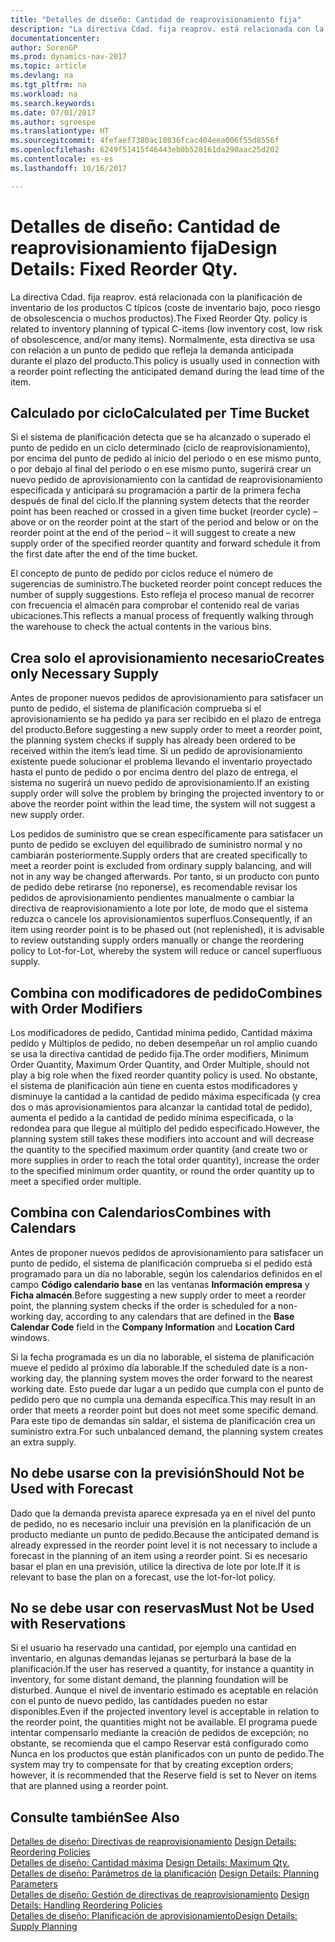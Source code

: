 ```yaml
---
title: "Detalles de diseño: Cantidad de reaprovisionamiento fija"
description: "La directiva Cdad. fija reaprov. está relacionada con la planificación de inventario de los productos C típicos (coste de inventario bajo, poco riesgo de obsolescencia o muchos productos). Normalmente, esta directiva se usa con relación a un punto de pedido que refleja la demanda anticipada durante el plazo del producto."
documentationcenter: 
author: SorenGP
ms.prod: dynamics-nav-2017
ms.topic: article
ms.devlang: na
ms.tgt_pltfrm: na
ms.workload: na
ms.search.keywords: 
ms.date: 07/01/2017
ms.author: sgroespe
ms.translationtype: HT
ms.sourcegitcommit: 4fefaef7380ac10836fcac404eea006f55d8556f
ms.openlocfilehash: 6249f51415f46443eb0b528161da290aac25d202
ms.contentlocale: es-es
ms.lasthandoff: 10/16/2017

---
```

# <a name="design-details-fixed-reorder-qty"></a><span data-ttu-id="8e902-104">Detalles de diseño: Cantidad de reaprovisionamiento fija</span><span class="sxs-lookup"><span data-stu-id="8e902-104">Design Details: Fixed Reorder Qty.</span></span>
<span data-ttu-id="8e902-105">La directiva Cdad. fija reaprov. está relacionada con la planificación de inventario de los productos C típicos (coste de inventario bajo, poco riesgo de obsolescencia o muchos productos).</span><span class="sxs-lookup"><span data-stu-id="8e902-105">The Fixed Reorder Qty. policy is related to inventory planning of typical C-items (low inventory cost, low risk of obsolescence, and/or many items).</span></span> <span data-ttu-id="8e902-106">Normalmente, esta directiva se usa con relación a un punto de pedido que refleja la demanda anticipada durante el plazo del producto.</span><span class="sxs-lookup"><span data-stu-id="8e902-106">This policy is usually used in connection with a reorder point reflecting the anticipated demand during the lead time of the item.</span></span>  

## <a name="calculated-per-time-bucket"></a><span data-ttu-id="8e902-107">Calculado por ciclo</span><span class="sxs-lookup"><span data-stu-id="8e902-107">Calculated per Time Bucket</span></span>  
 <span data-ttu-id="8e902-108">Si el sistema de planificación detecta que se ha alcanzado o superado el punto de pedido en un ciclo determinado (ciclo de reaprovisionamiento), por encima del punto de pedido al inicio del periodo o en ese mismo punto, o por debajo al final del periodo o en ese mismo punto, sugerirá crear un nuevo pedido de aprovisionamiento con la cantidad de reaprovisionamiento especificada y anticipará su programación a partir de la primera fecha después de final del ciclo.</span><span class="sxs-lookup"><span data-stu-id="8e902-108">If the planning system detects that the reorder point has been reached or crossed in a given time bucket (reorder cycle) – above or on the reorder point at the start of the period and below or on the reorder point at the end of the period – it will suggest to create a new supply order of the specified reorder quantity and forward schedule it from the first date after the end of the time bucket.</span></span>  

 <span data-ttu-id="8e902-109">El concepto de punto de pedido por ciclos reduce el número de sugerencias de suministro.</span><span class="sxs-lookup"><span data-stu-id="8e902-109">The bucketed reorder point concept reduces the number of supply suggestions.</span></span> <span data-ttu-id="8e902-110">Esto refleja el proceso manual de recorrer con frecuencia el almacén para comprobar el contenido real de varias ubicaciones.</span><span class="sxs-lookup"><span data-stu-id="8e902-110">This reflects a manual process of frequently walking through the warehouse to check the actual contents in the various bins.</span></span>  

## <a name="creates-only-necessary-supply"></a><span data-ttu-id="8e902-111">Crea solo el aprovisionamiento necesario</span><span class="sxs-lookup"><span data-stu-id="8e902-111">Creates only Necessary Supply</span></span>  
 <span data-ttu-id="8e902-112">Antes de proponer nuevos pedidos de aprovisionamiento para satisfacer un punto de pedido, el sistema de planificación comprueba si el aprovisionamiento se ha pedido ya para ser recibido en el plazo de entrega del producto.</span><span class="sxs-lookup"><span data-stu-id="8e902-112">Before suggesting a new supply order to meet a reorder point, the planning system checks if supply has already been ordered to be received within the item’s lead time.</span></span> <span data-ttu-id="8e902-113">Si un pedido de aprovisionamiento existente puede solucionar el problema llevando el inventario proyectado hasta el punto de pedido o por encima dentro del plazo de entrega, el sistema no sugerirá un nuevo pedido de aprovisionamiento.</span><span class="sxs-lookup"><span data-stu-id="8e902-113">If an existing supply order will solve the problem by bringing the projected inventory to or above the reorder point within the lead time, the system will not suggest a new supply order.</span></span>  

 <span data-ttu-id="8e902-114">Los pedidos de suministro que se crean específicamente para satisfacer un punto de pedido se excluyen del equilibrado de suministro normal y no cambiarán posteriormente.</span><span class="sxs-lookup"><span data-stu-id="8e902-114">Supply orders that are created specifically to meet a reorder point is excluded from ordinary supply balancing, and will not in any way be changed afterwards.</span></span> <span data-ttu-id="8e902-115">Por tanto, si un producto con punto de pedido debe retirarse (no reponerse), es recomendable revisar los pedidos de aprovisionamiento pendientes manualmente o cambiar la directiva de reaprovisionamiento a lote por lote, de modo que el sistema reduzca o cancele los aprovisionamientos superfluos.</span><span class="sxs-lookup"><span data-stu-id="8e902-115">Consequently, if an item using reorder point is to be phased out (not replenished), it is advisable to review outstanding supply orders manually or change the reordering policy to Lot-for-Lot, whereby the system will reduce or cancel superfluous supply.</span></span>  

## <a name="combines-with-order-modifiers"></a><span data-ttu-id="8e902-116">Combina con modificadores de pedido</span><span class="sxs-lookup"><span data-stu-id="8e902-116">Combines with Order Modifiers</span></span>  
 <span data-ttu-id="8e902-117">Los modificadores de pedido, Cantidad mínima pedido, Cantidad máxima pedido y Múltiplos de pedido, no deben desempeñar un rol amplio cuando se usa la directiva cantidad de pedido fija.</span><span class="sxs-lookup"><span data-stu-id="8e902-117">The order modifiers, Minimum Order Quantity, Maximum Order Quantity, and Order Multiple, should not play a big role when the fixed reorder quantity policy is used.</span></span> <span data-ttu-id="8e902-118">No obstante, el sistema de planificación aún tiene en cuenta estos modificadores y disminuye la cantidad a la cantidad de pedido máxima especificada (y crea dos o más aprovisionamientos para alcanzar la cantidad total de pedido), aumenta el pedido a la cantidad de pedido mínima especificada, o la redondea para que llegue al múltiplo del pedido especificado.</span><span class="sxs-lookup"><span data-stu-id="8e902-118">However, the planning system still takes these modifiers into account and will decrease the quantity to the specified maximum order quantity (and create two or more supplies in order to reach the total order quantity), increase the order to the specified minimum order quantity, or round the order quantity up to meet a specified order multiple.</span></span>  

## <a name="combines-with-calendars"></a><span data-ttu-id="8e902-119">Combina con Calendarios</span><span class="sxs-lookup"><span data-stu-id="8e902-119">Combines with Calendars</span></span>  
 <span data-ttu-id="8e902-120">Antes de proponer nuevos pedidos de aprovisionamiento para satisfacer un punto de pedido, el sistema de planificación comprueba si el pedido está programado para un día no laborable, según los calendarios definidos en el campo **Código calendario base** en las ventanas **Información empresa** y **Ficha almacén**.</span><span class="sxs-lookup"><span data-stu-id="8e902-120">Before suggesting a new supply order to meet a reorder point, the planning system checks if the order is scheduled for a non-working day, according to any calendars that are defined in the **Base Calendar Code** field in the **Company Information** and **Location Card** windows.</span></span>  

 <span data-ttu-id="8e902-121">Si la fecha programada es un día no laborable, el sistema de planificación mueve el pedido al próximo día laborable.</span><span class="sxs-lookup"><span data-stu-id="8e902-121">If the scheduled date is a non-working day, the planning system moves the order forward to the nearest working date.</span></span> <span data-ttu-id="8e902-122">Esto puede dar lugar a un pedido que cumpla con el punto de pedido pero que no cumpla una demanda específica.</span><span class="sxs-lookup"><span data-stu-id="8e902-122">This may result in an order that meets a reorder point but does not meet some specific demand.</span></span> <span data-ttu-id="8e902-123">Para este tipo de demandas sin saldar, el sistema de planificación crea un suministro extra.</span><span class="sxs-lookup"><span data-stu-id="8e902-123">For such unbalanced demand, the planning system creates an extra supply.</span></span>  

## <a name="should-not-be-used-with-forecast"></a><span data-ttu-id="8e902-124">No debe usarse con la previsión</span><span class="sxs-lookup"><span data-stu-id="8e902-124">Should Not be Used with Forecast</span></span>  
 <span data-ttu-id="8e902-125">Dado que la demanda prevista aparece expresada ya en el nivel del punto de pedido, no es necesario incluir una previsión en la planificación de un producto mediante un punto de pedido.</span><span class="sxs-lookup"><span data-stu-id="8e902-125">Because the anticipated demand is already expressed in the reorder point level it is not necessary to include a forecast in the planning of an item using a reorder point.</span></span> <span data-ttu-id="8e902-126">Si es necesario basar el plan en una previsión, utilice la directiva de lote por lote.</span><span class="sxs-lookup"><span data-stu-id="8e902-126">If it is relevant to base the plan on a forecast, use the lot-for-lot policy.</span></span>  

## <a name="must-not-be-used-with-reservations"></a><span data-ttu-id="8e902-127">No se debe usar con reservas</span><span class="sxs-lookup"><span data-stu-id="8e902-127">Must Not be Used with Reservations</span></span>  
 <span data-ttu-id="8e902-128">Si el usuario ha reservado una cantidad, por ejemplo una cantidad en inventario, en algunas demandas lejanas se perturbará la base de la planificación.</span><span class="sxs-lookup"><span data-stu-id="8e902-128">If the user has reserved a quantity, for instance a quantity in inventory, for some distant demand, the planning foundation will be disturbed.</span></span> <span data-ttu-id="8e902-129">Aunque el nivel de inventario estimado es aceptable en relación con el punto de nuevo pedido, las cantidades pueden no estar disponibles.</span><span class="sxs-lookup"><span data-stu-id="8e902-129">Even if the projected inventory level is acceptable in relation to the reorder point, the quantities might not be available.</span></span> <span data-ttu-id="8e902-130">El programa puede intentar compensarlo mediante la creación de pedidos de excepción; no obstante, se recomienda que el campo Reservar está configurado como Nunca en los productos que están planificados con un punto de pedido.</span><span class="sxs-lookup"><span data-stu-id="8e902-130">The system may try to compensate for that by creating exception orders; however, it is recommended that the Reserve field is set to Never on items that are planned using a reorder point.</span></span>  

## <a name="see-also"></a><span data-ttu-id="8e902-131">Consulte también</span><span class="sxs-lookup"><span data-stu-id="8e902-131">See Also</span></span>  
 <span data-ttu-id="8e902-132">[Detalles de diseño: Directivas de reaprovisionamiento](design-details-reordering-policies.md) </span><span class="sxs-lookup"><span data-stu-id="8e902-132">[Design Details: Reordering Policies](design-details-reordering-policies.md) </span></span>  
 <span data-ttu-id="8e902-133">[Detalles de diseño: Cantidad máxima](design-details-maximum-qty.md) </span><span class="sxs-lookup"><span data-stu-id="8e902-133">[Design Details: Maximum Qty.](design-details-maximum-qty.md) </span></span>  
 <span data-ttu-id="8e902-134">[Detalles de diseño: Parámetros de la planificación](design-details-planning-parameters.md) </span><span class="sxs-lookup"><span data-stu-id="8e902-134">[Design Details: Planning Parameters](design-details-planning-parameters.md) </span></span>  
 <span data-ttu-id="8e902-135">[Detalles de diseño: Gestión de directivas de reaprovisionamiento](design-details-handling-reordering-policies.md) </span><span class="sxs-lookup"><span data-stu-id="8e902-135">[Design Details: Handling Reordering Policies](design-details-handling-reordering-policies.md) </span></span>  
 [<span data-ttu-id="8e902-136">Detalles de diseño: Planificación de aprovisionamiento</span><span class="sxs-lookup"><span data-stu-id="8e902-136">Design Details: Supply Planning</span></span>](design-details-supply-planning.md)

